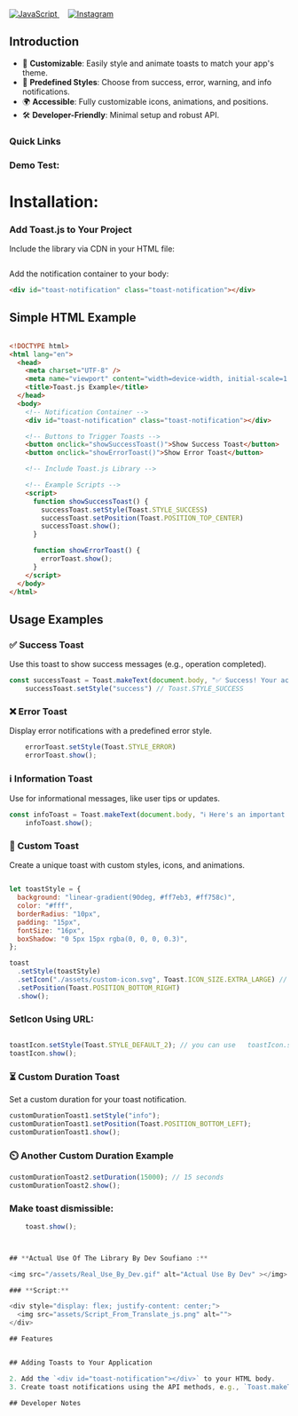 <div>
  <!-- Library Version -->

  <!-- JavaScript -->
  <a href="https://www.javascript.com" target="_blank">
    <img src="https://img.shields.io/badge/-JavaScript-F7DF1E?style=for-the-badge&logo=javascript&logoColor=black" alt="JavaScript">
  </a>
  &nbsp;&nbsp;&nbsp;


  <!-- Instagram -->
  <a href="https://www.instagram.com/soufiane_hanane1?igsh=N2d6ZTJ1ZGttZG41/" target="_blank">
    <img src="https://img.shields.io/badge/-soufiane__hanane1-E4405F?style=for-the-badge&logo=instagram&logoColor=white" alt="Instagram">
  </a>
</div>


<div align="center">
</div>

## Introduction



- 🚀 **Customizable**: Easily style and animate toasts to match your app's theme.
- 🎨 **Predefined Styles**: Choose from success, error, warning, and info notifications.
- 🌍 **Accessible**: Fully customizable icons, animations, and positions.
- 🛠️ **Developer-Friendly**: Minimal setup and robust API.

### Quick Links


### **Demo Test:**


# Installation:

### Add Toast.js to Your Project

Include the library via CDN in your HTML file:

```html
```

Add the notification container to your body:

```html
<div id="toast-notification" class="toast-notification"></div>
```

## Simple HTML Example

```javascript
```


```html
<!DOCTYPE html>
<html lang="en">
  <head>
    <meta charset="UTF-8" />
    <meta name="viewport" content="width=device-width, initial-scale=1.0" />
    <title>Toast.js Example</title>
  </head>
  <body>
    <!-- Notification Container -->
    <div id="toast-notification" class="toast-notification"></div>

    <!-- Buttons to Trigger Toasts -->
    <button onclick="showSuccessToast()">Show Success Toast</button>
    <button onclick="showErrorToast()">Show Error Toast</button>

    <!-- Include Toast.js Library -->

    <!-- Example Scripts -->
    <script>
      function showSuccessToast() {
        successToast.setStyle(Toast.STYLE_SUCCESS)
        successToast.setPosition(Toast.POSITION_TOP_CENTER)
        successToast.show();
      }

      function showErrorToast() {
        errorToast.show();
      }
    </script>
  </body>
</html>
```

## Usage Examples

### ✅ Success Toast

Use this toast to show success messages (e.g., operation completed).

```javascript
const successToast = Toast.makeText(document.body, "✅ Success! Your action was completed successfully.", Toast.LENGTH_SHORT);
    successToast.setStyle("success") // Toast.STYLE_SUCCESS
```

### ❌ Error Toast

Display error notifications with a predefined error style.

```javascript
    errorToast.setStyle(Toast.STYLE_ERROR)
    errorToast.show();
```

### ℹ️ Information Toast

Use for informational messages, like user tips or updates.

```javascript
const infoToast = Toast.makeText(document.body, "ℹ️ Here's an important update for you!", Toast.LENGTH_SHORT);
    infoToast.show();
```

### 🎨 Custom Toast

Create a unique toast with custom styles, icons, and animations.

```javascript

let toastStyle = {
  background: "linear-gradient(90deg, #ff7eb3, #ff758c)",
  color: "#fff",
  borderRadius: "10px",
  padding: "15px",
  fontSize: "16px",
  boxShadow: "0 5px 15px rgba(0, 0, 0, 0.3)",
};

toast
  .setStyle(toastStyle)
  .setIcon("./assets/custom-icon.svg", Toast.ICON_SIZE.EXTRA_LARGE) // You Can Add An Image Using Link
  .setPosition(Toast.POSITION_BOTTOM_RIGHT)
  .show();
```

### **SetIcon Using URL:**

```javascript

toastIcon.setStyle(Toast.STYLE_DEFAULT_2); // you can use   toastIcon.setStyle("defult_1")
toastIcon.show();
```

### ⏳ Custom Duration Toast

Set a custom duration for your toast notification.

```javascript
customDurationToast1.setStyle("info");
customDurationToast1.setPosition(Toast.POSITION_BOTTOM_LEFT);
customDurationToast1.show();
```
### ⏲️ Another Custom Duration Example

```javascript
customDurationToast2.setDuration(15000); // 15 seconds
customDurationToast2.show();
```

### **Make toast dismissible:**

```javascript
    toast.show();



## **Actual Use Of The Library By Dev Soufiano :**

<img src="/assets/Real_Use_By_Dev.gif" alt="Actual Use By Dev" ></img>

### **Script:**

<div style="display: flex; justify-content: center;">
  <img src="assets/Script_From_Translate_js.png" alt="">
</div>

## Features


## Adding Toasts to Your Application

2. Add the `<div id="toast-notification"></div>` to your HTML body.
3. Create toast notifications using the API methods, e.g., `Toast.makeText`.

## Developer Notes






